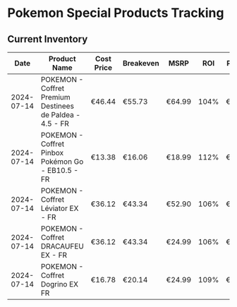 # Pokemon Special Products Tracking

## Current Inventory

| Date | Product Name | Cost Price | Breakeven | MSRP | ROI | Profit | Sale Price | Stock |
|------|--------------|------------|-----------|------|-----|---------|------------|--------|
| 2024-07-14 | POKEMON - Coffret Premium Destinees de Paldea - 4.5 - FR | €46.44 | €55.73 | €64.99 | 104% | €1.89 | €57.99 | - |
| 2024-07-14 | POKEMON - Coffret Pinbox Pokémon Go - EB10.5 - FR | €13.38 | €16.06 | €18.99 | 112% | €1.61 | €17.99 | - |
| 2024-07-14 | POKEMON - Coffret Léviator EX - FR | €36.12 | €43.34 | €52.90 | 106% | €2.21 | €45.99 | - |
| 2024-07-14 | POKEMON - Coffret DRACAUFEU EX - FR | €36.12 | €43.34 | €24.99 | 106% | €2.21 | €45.99 | - |
| 2024-07-14 | POKEMON - Coffret Dogrino EX FR | €16.78 | €20.14 | €24.99 | 109% | €1.55 | €21.99 | - | 